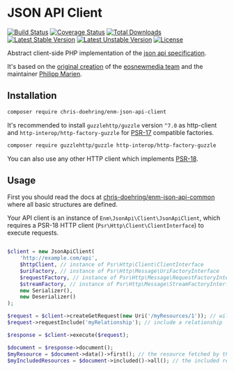JSON API Client
===============
[![Build Status](https://travis-ci.org/chris-doehring/ENM-JSON-API-Client.svg?branch=master)](https://travis-ci.org/chris-doehring/ENM-JSON-API-Client)
[![Coverage Status](https://coveralls.io/repos/github/chris-doehring/ENM-JSON-API-Client/badge.svg?branch=master)](https://coveralls.io/github/chris-doehring/ENM-JSON-API-Client?branch=master)
[![Total Downloads](https://poser.pugx.org/chris-doehring/enm-json-api-client/downloads)](https://packagist.org/packages/chris-doehring/enm-json-api-client)
[![Latest Stable Version](https://poser.pugx.org/chris-doehring/enm-json-api-client/v/stable)](https://packagist.org/packages/chris-doehring/enm-json-api-client)
[![Latest Unstable Version](https://poser.pugx.org/chris-doehring/enm-json-api-client/v/unstable.png)](https://packagist.org/packages/chris-doehring/enm-json-api-client)
[![License](https://poser.pugx.org/chris-doehring/enm-json-api-client/license)](https://packagist.org/packages/chris-doehring/enm-json-api-client)

Abstract client-side PHP implementation of the [json api specification](http://jsonapi.org/format/).

It's based on the [original creation](https://github.com/eosnewmedia/JSON-API-Client) of the [eosnewmedia team](https://github.com/eosnewmedia) and the maintainer [Philipp Marien](https://github.com/pmarien).

## Installation

```sh
composer require chris-doehring/enm-json-api-client
```

It's recommended to install `guzzlehttp/guzzle` version `^7.0` as http-client and `http-interop/http-factory-guzzle` for [PSR-17](https://www.php-fig.org/psr/psr-17/) compatible factories.

```sh
composer require guzzlehttp/guzzle http-interop/http-factory-guzzle
```

You can also use any other HTTP client which implements [PSR-18](https://www.php-fig.org/psr/psr-18/).

## Usage
First you should read the docs at [chris-doehring/enm-json-api-common](https://github.com/chris-doehring/ENM-JSON-API-Common/tree/master/docs) where all basic structures are defined.

Your API client is an instance of `Enm\JsonApi\Client\JsonApiClient`, which requires a PSR-18 HTTP client (`Psr\Http\Client\ClientInterface`) to execute requests.

```php 

$client = new JsonApiClient(
    'http://example.com/api',
    $httpClient, // instance of Psr\Http\Client\ClientInterface
    $uriFactory, // instance of Psr\Http\Message\UriFactoryInterface
    $requestFactory, // instance of Psr\Http\Message\RequestFactoryInterface
    $streamFactory, // instance of Psr\Http\Message\StreamFactoryInterface
    new Serializer(),
    new Deserializer()
);

$request = $client->createGetRequest(new Uri('/myResources/1')); // will fetch the resource at http://example.com/api/myResources/1
$request->requestInclude('myRelationship'); // include a relationship

$response = $client->execute($request);

$document = $response->document();
$myResource = $document->data()->first(); // the resource fetched by this request
$myIncludedResources = $document->included()->all(); // the included resources fetched with the include parameter

```
